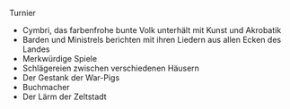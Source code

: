 Turnier
- Cymbri, das farbenfrohe bunte Volk unterhält mit Kunst und Akrobatik
- Barden und Ministrels berichten mit ihren Liedern aus allen Ecken des Landes
- Merkwürdige Spiele
- Schlägereien zwischen verschiedenen Häusern
- Der Gestank der War-Pigs
- Buchmacher
- Der Lärm der Zeltstadt
